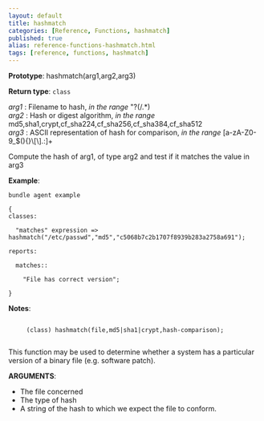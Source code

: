 ```yaml
---
layout: default
title: hashmatch
categories: [Reference, Functions, hashmatch]
published: true
alias: reference-functions-hashmatch.html
tags: [reference, functions, hashmatch]
---
```


**Prototype**: hashmatch(arg1,arg2,arg3) 

**Return type**: `class`

  
 *arg1* : Filename to hash, *in the range* "?(/.\*)   
 *arg2* : Hash or digest algorithm, *in the range*
md5,sha1,crypt,cf\_sha224,cf\_sha256,cf\_sha384,cf\_sha512   
 *arg3* : ASCII representation of hash for comparison, *in the range*
[a-zA-Z0-9\_\$(){}\\[\\].:]+   

Compute the hash of arg1, of type arg2 and test if it matches the value
in arg3

**Example**:

```cf3
bundle agent example

{     
classes:

  "matches" expression => hashmatch("/etc/passwd","md5","c5068b7c2b1707f8939b283a2758a691");

reports:

  matches::

    "File has correct version";

}
```

**Notes**:
```cf3
     
     (class) hashmatch(file,md5|sha1|crypt,hash-comparison);
     
```

This function may be used to determine whether a system has a particular
version of a binary file (e.g. software patch).

**ARGUMENTS**:

-   The file concerned
-   The type of hash
-   A string of the hash to which we expect the file to conform.
